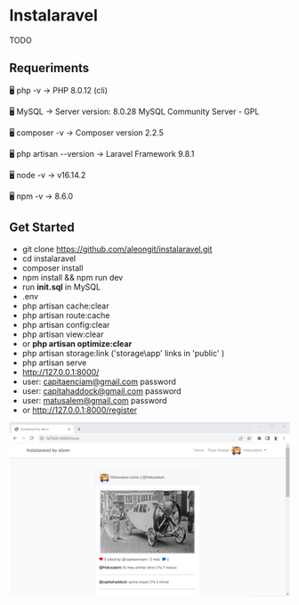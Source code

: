 # Instalaravel

TODO

## Requeriments

🖥️ php -v
→ PHP 8.0.12 (cli)

🖥️ MySQL
→ Server version: 8.0.28 MySQL Community Server - GPL

🖥️ composer -v
→ Composer version 2.2.5

🖥️ php artisan --version
→ Laravel Framework 9.8.1

🖥️ node -v
→ v16.14.2

🖥️ npm -v
→ 8.6.0

## Get Started
- git clone https://github.com/aleongit/instalaravel.git
- cd instalaravel
- composer install
- npm install && npm run dev
- run **init.sql** in MySQL
- .env
- php artisan cache:clear
- php artisan route:cache
- php artisan config:clear
- php artisan view:clear
- or **php artisan optimize:clear**
- php artisan storage:link ('storage\app' links in 'public\' )
- php artisan serve
- http://127.0.0.1:8000/
- user: capitaenciam@gmail.com password
- user: capitahaddock@gmail.com password
- user: matusalem@gmail.com password
- or http://127.0.0.1:8000/register


![Screenshot](public/img/1.png)